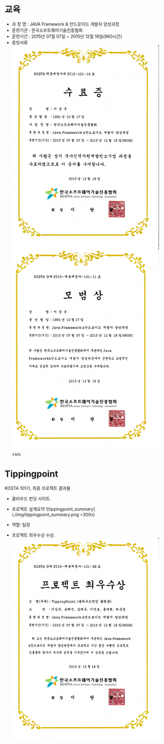 # 교육
- 과 정 명 : JAVA Framework & 안드로이드 개발자 양성과정
- 훈련기관 : 한국소프트웨어기술진흥협회
- 훈련기간 : 2015년 07월 07일 ~ 2015년 12월 18일(960시간)
- 증빙서류   
![](./img/KOSTA_ev.jpg)
![](./img/KOSTA_ev2.jpg)
<src

# Tippingpoint

KOSTA 101기, 최종 프로젝트 결과물
- 클라우드 펀딩 사이트.
- 프로젝트 설계요약
![tippingpoint_summary](./img/tippingpoint_summary.png =300x)



- 역할: 팀장
- 프로젝트 최우수상 수상.   
![](./img/KOSTA_p_a.jpg )

